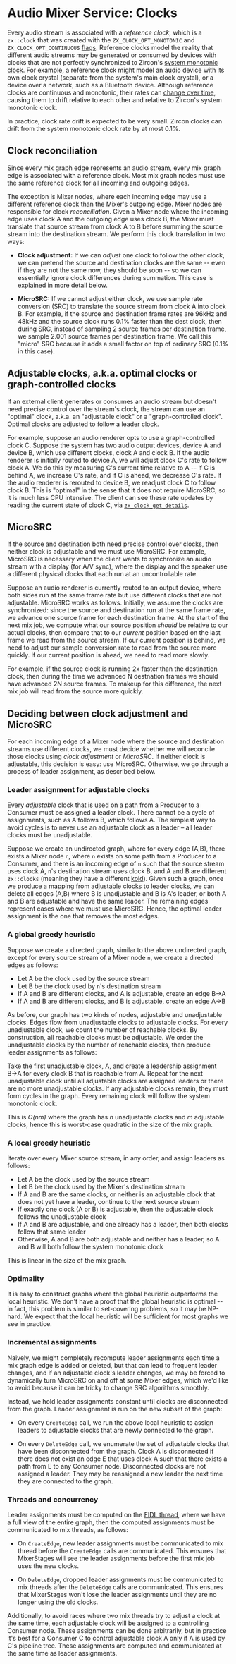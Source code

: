 # Audio Mixer Service: Clocks

Every audio stream is associated with a *reference clock*, which is a
`zx::clock` that was created with the `ZX_CLOCK_OPT_MONOTONIC` and
`ZX_CLOCK_OPT_CONTINUOUS`
[flags](https://fuchsia.dev/fuchsia-src/reference/kernel_objects/clock).
Reference clocks model the reality that different audio streams may be generated
or consumed by devices with clocks that are not perfectly synchronized to
Zircon's
[system monotonic clock](https://fuchsia.dev/fuchsia-src/reference/syscalls/clock_get_monotonic).
For example, a reference clock might model an audio device with its own clock
crystal (separate from the system's main clock crystal), or a device over a
network, such as a Bluetooth device. Although reference clocks are continuous
and monotonic, their rates can
[change over time](https://fuchsia.dev/fuchsia-src/reference/syscalls/clock_update),
causing them to drift relative to each other and relative to Zircon's system
monotonic clock.

In practice, clock rate drift is expected to be very small. Zircon clocks can
drift from the system monotonic clock rate by at most 0.1%.

## Clock reconciliation

Since every mix graph edge represents an audio stream, every mix graph edge is
associated with a reference clock. Most mix graph nodes must use the same
reference clock for all incoming and outgoing edges.

The exception is Mixer nodes, where each incoming edge may use a different
reference clock than the Mixer's outgoing edge. Mixer nodes are responsible for
clock *reconciliation*. Given a Mixer node where the incoming edge uses clock A
and the outgoing edge uses clock B, the Mixer must translate that source stream
from clock A to B before summing the source stream into the destination stream.
We perform this clock translation in two ways:

*   **Clock adjustment:** If we can *adjust* one clock to follow the other
    clock, we can pretend the source and destination clocks are the same -- even
    if they are not the same now, they should be soon -- so we can essentially
    ignore clock differences during summation. This case is explained in more
    detail below.

*   **MicroSRC:** If we cannot adjust either clock, we use sample rate
    conversion (SRC) to translate the source stream from clock A into clock B.
    For example, if the source and destination frame rates are 96kHz and 48kHz
    and the source clock runs 0.1% faster than the dest clock, then during SRC,
    instead of sampling 2 source frames per destination frame, we sample 2.001
    source frames per destination frame. We call this "micro" SRC because it
    adds a small factor on top of ordinary SRC (0.1% in this case).

## Adjustable clocks, a.k.a. optimal clocks or graph-controlled clocks

If an external client generates or consumes an audio stream but doesn't need
precise control over the stream's clock, the stream can use an "optimal" clock,
a.k.a. an "adjustable clock" or a "graph-controlled clock". Optimal clocks are
adjusted to follow a leader clock.

For example, suppose an audio renderer opts to use a graph-controlled clock C.
Suppose the system has two audio output devices, device A and device B, which
use different clocks, clock A and clock B. If the audio renderer is initially
routed to device A, we will adjust clock C's rate to follow clock A. We do this
by measuring C's current time relative to A -- if C is behind A, we increase C's
rate, and if C is ahead, we decrease C's rate. If the audio renderer is rerouted
to device B, we readjust clock C to follow clock B. This is "optimal" in the
sense that it does not require MicroSRC, so it is much less CPU intensive. The
client can see these rate updates by reading the current state of clock C, via
[`zx_clock_get_details`](https://fuchsia.dev/fuchsia-src/reference/syscalls/clock_get_details).

## MicroSRC

If the source and destination both need precise control over clocks, then
neither clock is adjustable and we must use MicroSRC. For example, MicroSRC is
necessary when the client wants to synchronize an audio stream with a display
(for A/V sync), where the display and the speaker use a different physical
clocks that each run at an uncontrollable rate.

Suppose an audio renderer is currently routed to an output device, where both
sides run at the same frame rate but use different clocks that are not
adjustable. MicroSRC works as follows. Initially, we assume the clocks are
synchronized: since the source and destination run at the same frame rate, we
advance one source frame for each destination frame. At the start of the next
mix job, we compute what our source position *should* be relative to our actual
clocks, then compare that to our *current* position based on the last frame we
read from the source stream. If our current position is behind, we need to
adjust our sample conversion rate to read from the source more quickly. If our
current position is ahead, we need to read more slowly.

For example, if the source clock is running 2x faster than the destination
clock, then during the time we advanced N destnation frames we should have
advanced 2N source frames. To makeup for this difference, the next mix job will
read from the source more quickly.

## Deciding between clock adjustment and MicroSRC

For each incoming edge of a Mixer node where the source and destination streams
use different clocks, we must decide whether we will reconcile those clocks
using *clock adjustment* or *MicroSRC*. If neither clock is adjustable, this
decision is easy: use MicroSRC. Otherwise, we go through a process of leader
assignment, as described below.

### Leader assignment for adjustable clocks

Every *adjustable* clock that is used on a path from a Producer to a Consumer
must be assigned a leader clock. There cannot be a cycle of assignments, such as
A follows B, which follows A. The simplest way to avoid cycles is to never use
an adjustable clock as a leader – all leader clocks must be unadjustable.

Suppose we create an undirected graph, where for every edge (A,B), there exists
a Mixer node `n`, where `n` exists on some path from a Producer to a Consumer,
and there is an incoming edge of `n` such that the source stream uses clock A,
`n`'s destination stream uses clock B, and A and B are different `zx::clocks`
(meaning they have a different
[koid](https://fuchsia.dev/fuchsia-src/concepts/kernel/concepts#kernel_object_ids)).
Given such a graph, once we produce a mapping from adjustable clocks to leader
clocks, we can delete all edges (A,B) where B is unadjustable and B is A's
leader, or both A and B are adjustable and have the same leader. The remaining
edges represent cases where we must use MicroSRC. Hence, the optimal leader
assignment is the one that removes the most edges.

### A global greedy heuristic

Suppose we create a directed graph, similar to the above undirected graph,
except for every source stream of a Mixer node `n`, we create a directed edges
as follows:

*   Let A be the clock used by the source stream
*   Let B be the clock used by `n`'s destination stream
*   If A and B are different clocks, and A is adjustable, create an edge B→A
*   If A and B are different clocks, and B is adjustable, create an edge A→B

As before, our graph has two kinds of nodes, adjustable and unadjustable clocks.
Edges flow from unadjustable clocks to adjustable clocks. For every unadjustable
clock, we count the number of reachable clocks. By construction, all reachable
clocks must be adjustable. We order the unadjustable clocks by the number of
reachable clocks, then produce leader assignments as follows:

Take the first unadjustable clock, A, and create a leadership assignment B→A for
every clock B that is reachable from A. Repeat for the next unadjustable clock
until all adjustable clocks are assigned leaders or there are no more
unadjustable clocks. If any adjustable clocks remain, they must form cycles in
the graph. Every remaining clock will follow the system monotonic clock.

This is *O(nm)* where the graph has *n* unadjustable clocks and *m* adjustable
clocks, hence this is worst-case quadratic in the size of the mix graph.

### A local greedy heuristic

Iterate over every Mixer source stream, in any order, and assign leaders as
follows:

*   Let A be the clock used by the source stream
*   Let B be the clock used by the Mixer's destination stream
*   If A and B are the same clocks, or neither is an adjustable clock that does
    not yet have a leader, continue to the next source stream
*   If exactly one clock (A or B) is adjustable, then the adjustable clock
    follows the unadjustable clock
*   If A and B are adjustable, and one already has a leader, then both clocks
    follow that same leader
*   Otherwise, A and B are both adjustable and neither has a leader, so A and B
    will both follow the system monotonic clock

This is linear in the size of the mix graph.

### Optimality

It is easy to construct graphs where the global heuristic outperforms the local
heuristic. We don't have a proof that the global heuristic is optimal -- in
fact, this problem is similar to set-covering problems, so it may be NP-hard. We
expect that the local heuristic will be sufficient for most graphs we see in
practice.

### Incremental assignments

Naively, we might completely recompute leader assignments each time a mix graph
edge is added or deleted, but that can lead to frequent leader changes, and if
an adjustable clock's leader changes, we may be forced to dynamically turn
MicroSRC on and off at some Mixer edges, which we'd like to avoid because it can
be tricky to change SRC algorithms smoothly.

Instead, we hold leader assignments constant until clocks are disconnected from
the graph. Leader assignment is run on the new subset of the graph:

*   On every `CreateEdge` call, we run the above local heuristic to assign
    leaders to adjustable clocks that are newly connected to the graph.

*   On every `DeleteEdge` call, we enumerate the set of adjustable clocks that
    have been disconnected from the graph. Clock A is disconnected if there does
    not exist an edge E that uses clock A such that there exists a path from E
    to any Consumer node. Disconnected clocks are not assigned a leader. They
    may be reassigned a new leader the next time they are connected to the
    graph.

### Threads and concurrency

Leader assignments must be computed on the [FIDL thread](execution_model.md),
where we have a full view of the entire graph, then the computed assignments
must be communicated to mix threads, as follows:

*   On `CreateEdge`, new leader assignments must be communicated to mix thread
    before the `CreateEdge` calls are communicated. This ensures that
    MixerStages will see the leader assignments before the first mix job uses
    the new clocks.

*   On `DeleteEdge`, dropped leader assignments must be communicated to mix
    threads after the `DeleteEdge` calls are communicated. This ensures that
    MixerStages won't lose the leader assignments until they are no longer using
    the old clocks.

Additionally, to avoid races where two mix threads try to adjust a clock at the
same time, each adjustable clock will be assigned to a controlling Consumer
node. These assignments can be done arbitrarily, but in practice it's best for a
Consumer C to control adjustable clock A only if A is used by C's pipeline tree.
These assignments are computed and communicated at the same time as leader
assignments.
